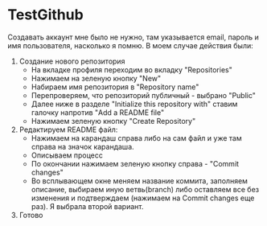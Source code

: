 # TestGithub
Создавать аккаунт мне было не нужно, там указывается email, пароль и имя пользователя, насколько я помню.
В моем случае действия были:
1) Создание нового репозитория
   - На вкладке профиля переходим во вкладку "Repositories"
   - Нажимаем на зеленую кнопку "New"
   - Набираем имя репозитория в "Repository name"
   - Перепроверяем, что репозиторий публичный - выбрано "Public"
   - Далее ниже в разделе "Initialize this repository with" ставим галочку напротив "Add a README file"
   - Нажимаем зеленую кнопку "Create Repository"
2) Редактируем README файл:
   - Нажимаем на карандаш справа либо на сам файл и уже там справа на значок карандаша.
   - Описываем процесс
   - По окончании нажимаем зеленую кнопку справа - "Commit changes"
   - Во всплывающем окне меняем название коммита, заполняем описание, выбираем иную ветвь(branch) либо оставляем все без изменения и подтверждаем (нажимаем на Commit changes еще раз). Я выбрала второй вариант.
3) Готово
